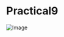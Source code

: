 # Practical9

![Image](https://github.com/user-attachments/assets/cd928202-a1da-47f6-9d44-5eb7ec8cec1f)
